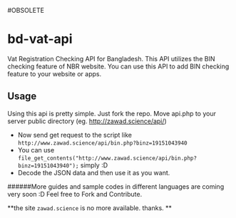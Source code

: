 #OBSOLETE

# bd-vat-api
Vat Registration Checking API for Bangladesh. This API utilizes the BIN checking feature of NBR website. You can use this API to add BIN checking feature to your website or apps.

## Usage
Using this api is pretty simple. Just fork the repo. Move api.php to your server public directory (eg. http://zawad.science/api/)

* Now send get request to the script like ```http://www.zawad.science/api/bin.php?binz=19151043940```
* You can use ```file_get_contents("http://www.zawad.science/api/bin.php?binz=19151043940");``` simply :D
* Decode the JSON data and then use it as you want.

######More guides and sample codes in different languages are coming very soon :D
Feel free to Fork and Contribute.


**the site ```zawad.science``` is no more available.  thanks. **
